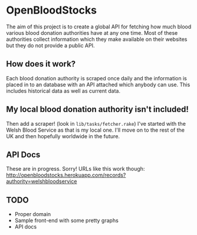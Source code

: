 # OpenBloodStocks

The aim of this project is to create a global API for fetching how much blood various blood donation authorities have at any one time. Most of these authorities collect information which they make available on their websites but they do not provide a public API.

## How does it work?

Each blood donation authority is scraped once daily and the information is placed in to an database with an API attached which anybody can use. This includes historical data as well as current data.

## My local blood donation authority isn't included!

Then add a scraper! (look in `lib/tasks/fetcher.rake`) I've started with the Welsh Blood Service as that is my local one. I'll move on to the rest of the UK and then hopefully worldwide in the future.

## API Docs

These are in progress. Sorry! URLs like this work though: http://openbloodstocks.herokuapp.com/records?authority=welshbloodservice

## TODO

* Proper domain
* Sample front-end with some pretty graphs
* API docs